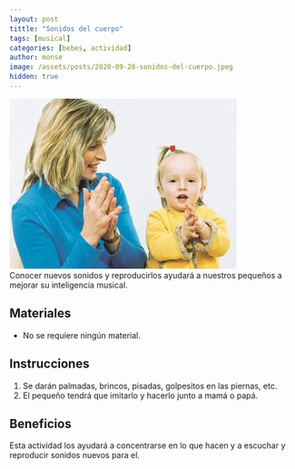```yaml
---
layout: post
tittle: "Sonidos del cuerpo"
tags: [musical]
categories: [bebes, actividad] 
author: monse
image: /assets/posts/2020-09-28-sonidos-del-cuerpo.jpeg
hidden: true 
---
```

![Actividad de música](/assets/posts/2020-09-28-sonidos-del-cuerpo.jpeg)<br/> 
Conocer nuevos sonidos y reproducirlos ayudará a nuestros pequeños a mejorar su inteligencia musical. 

## Materiales 
- No se requiere ningún material. 

## Instrucciones 
1. Se darán palmadas, brincos, pisadas, golpesitos en las piernas, etc. 
2. El pequeño tendrá que imitarlo y hacerlo junto a mamá o papá. 

## Beneficios 
Esta actividad los ayudará a concentrarse en lo que hacen y a escuchar y reproducir sonidos nuevos para el.